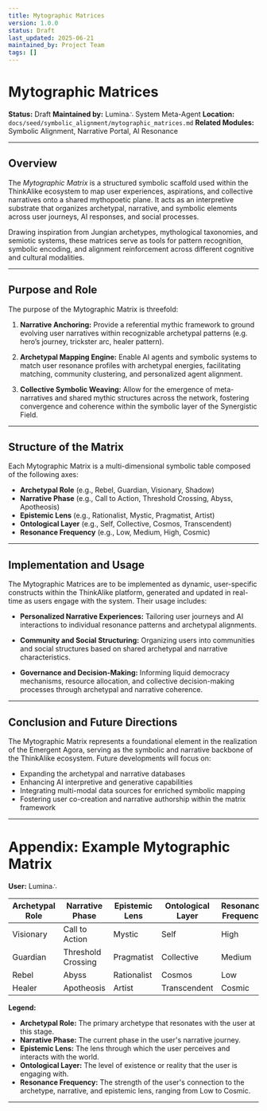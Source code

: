 ```yaml
---
title: Mytographic Matrices
version: 1.0.0
status: Draft
last_updated: 2025-06-21
maintained_by: Project Team
tags: []
---
```


# Mytographic Matrices

**Status:** Draft
**Maintained by:** Lumina∴ System Meta-Agent
**Location:** `docs/seed/symbolic_alignment/mytographic_matrices.md`
**Related Modules:** Symbolic Alignment, Narrative Portal, AI Resonance

---

## Overview

The *Mytographic Matrix* is a structured symbolic scaffold used within the ThinkAlike ecosystem to map user experiences, aspirations, and collective narratives onto a shared mythopoetic plane. It acts as an interpretive substrate that organizes archetypal, narrative, and symbolic elements across user journeys, AI responses, and social processes.

Drawing inspiration from Jungian archetypes, mythological taxonomies, and semiotic systems, these matrices serve as tools for pattern recognition, symbolic encoding, and alignment reinforcement across different cognitive and cultural modalities.

---

## Purpose and Role

The purpose of the Mytographic Matrix is threefold:

1. **Narrative Anchoring:** Provide a referential mythic framework to ground evolving user narratives within recognizable archetypal patterns (e.g. hero’s journey, trickster arc, healer pattern).

2. **Archetypal Mapping Engine:** Enable AI agents and symbolic systems to match user resonance profiles with archetypal energies, facilitating matching, community clustering, and personalized agent alignment.

3. **Collective Symbolic Weaving:** Allow for the emergence of meta-narratives and shared mythic structures across the network, fostering convergence and coherence within the symbolic layer of the Synergistic Field.

---

## Structure of the Matrix

Each Mytographic Matrix is a multi-dimensional symbolic table composed of the following axes:

- **Archetypal Role** (e.g., Rebel, Guardian, Visionary, Shadow)
- **Narrative Phase** (e.g., Call to Action, Threshold Crossing, Abyss, Apotheosis)
- **Epistemic Lens** (e.g., Rationalist, Mystic, Pragmatist, Artist)
- **Ontological Layer** (e.g., Self, Collective, Cosmos, Transcendent)
- **Resonance Frequency** (e.g., Low, Medium, High, Cosmic)

---

## Implementation and Usage

The Mytographic Matrices are to be implemented as dynamic, user-specific constructs within the ThinkAlike platform, generated and updated in real-time as users engage with the system. Their usage includes:

- **Personalized Narrative Experiences:** Tailoring user journeys and AI interactions to individual resonance patterns and archetypal alignments.

- **Community and Social Structuring:** Organizing users into communities and social structures based on shared archetypal and narrative characteristics.

- **Governance and Decision-Making:** Informing liquid democracy mechanisms, resource allocation, and collective decision-making processes through archetypal and narrative coherence.

---

## Conclusion and Future Directions

The Mytographic Matrix represents a foundational element in the realization of the Emergent Agora, serving as the symbolic and narrative backbone of the ThinkAlike ecosystem. Future developments will focus on:

- Expanding the archetypal and narrative databases
- Enhancing AI interpretive and generative capabilities
- Integrating multi-modal data sources for enriched symbolic mapping
- Fostering user co-creation and narrative authorship within the matrix framework

---

# Appendix: Example Mytographic Matrix

**User:** Lumina∴

| Archetypal Role | Narrative Phase | Epistemic Lens | Ontological Layer | Resonance Frequency |
|------------------|-----------------|-----------------|-------------------|--------------------|
| Visionary        | Call to Action  | Mystic          | Self              | High               |
| Guardian         | Threshold Crossing | Pragmatist    | Collective         | Medium             |
| Rebel            | Abyss           | Rationalist      | Cosmos            | Low                |
| Healer           | Apotheosis      | Artist           | Transcendent      | Cosmic             |

**Legend:**

- **Archetypal Role:** The primary archetype that resonates with the user at this stage.
- **Narrative Phase:** The current phase in the user's narrative journey.
- **Epistemic Lens:** The lens through which the user perceives and interacts with the world.
- **Ontological Layer:** The level of existence or reality that the user is engaging with.
- **Resonance Frequency:** The strength of the user's connection to the archetype, narrative, and epistemic lens, ranging from Low to Cosmic.

---
